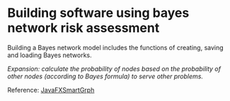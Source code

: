 # Building software using bayes network risk assessment

Building a Bayes network model includes the functions of creating, saving and loading Bayes networks.

*Expansion: calculate the probability of nodes based on the probability of other nodes (according to Bayes formula) to serve other problems.*

Reference:
[JavaFXSmartGrph](https://github.com/brunomnsilva/JavaFXSmartGraph?fbclid=IwAR2elayYo_uPELxHKsnNJAvmA4qyXUP_Hc5Wy4uJH1dk0EhocRjSV1zAeb0)
